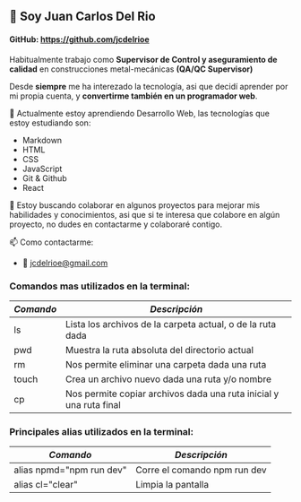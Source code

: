 ## 👋 Soy Juan Carlos Del Rio

#### GitHub: https://github.com/jcdelrioe

Habitualmente trabajo como **Supervisor de Control y aseguramiento de calidad** en construcciones metal-mecánicas **(QA/QC Supervisor)**

Desde **siempre** me ha interezado la tecnología, asi que decidí aprender por mi propia cuenta, y **convertirme también en un programador web**.

🌱 Actualmente estoy aprendiendo Desarrollo Web, las tecnologías que estoy estudiando son:
- Markdown
- HTML
- CSS
- JavaScript
- Git & Github
- React

👯 Estoy buscando colaborar en algunos proyectos para mejorar mis habilidades y conocimientos, asi que si te interesa que colabore en algún proyecto,
no dudes en contactarme y colaboraré contigo.

📫 Como contactarme:

- 📨 jcdelrioe@gmail.com

### Comandos mas utilizados en la terminal:

| *Comando*  | *Descripción*                                                      |
|------------|--------------------------------------------------------------------|
| ls         | Lista los archivos de la carpeta actual, o de la ruta dada         |
| pwd        | Muestra la ruta absoluta del directorio actual                     |
| rm         | Nos permite eliminar una carpeta dada una ruta                     |
| touch      | Crea un archivo nuevo dada una ruta y/o nombre                     |
| cp         | Nos permite copiar archivos dada una ruta inicial y una ruta final |

### Principales alias utilizados en la terminal:
| *Comando*                | *Descripción*                                        |
|--------------------------|------------------------------------------------------|
| alias npmd="npm run dev" | Corre el comando npm run dev                         |
| alias cl="clear"         | Limpia la pantalla                                   |

